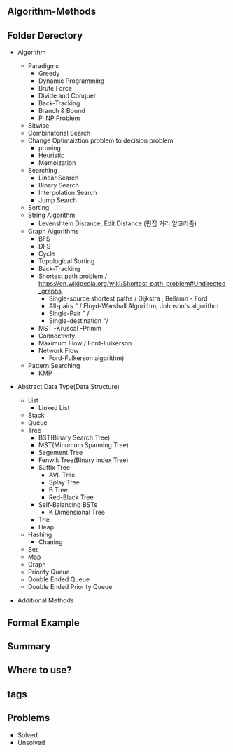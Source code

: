 ## Algorithm-Methods

## Folder Derectory
- Algorithm
    - Paradigms
        - Greedy
        - Dynamic Programming
        - Brute Force
        - Divide and Conquer
        - Back-Tracking
        - Branch & Bound
        - P, NP Problem
    - Bitwise
    - Combinatorial Search
    - Change Optimaiztion problem to decision problem
        - pruning
        - Heuristic
        - Memoization
    - Searching
        - Linear Search
        - Binary Search
        - Interpolation Search
        - Jump Search
    - Sorting
    - String Algorithm
        - Levenshtein Distance, Edit Distance (편집 거리 알고리즘)
    - Graph Algorithms
        - BFS
        - DFS
        - Cycle
        - Topological Sorting
        - Back-Tracking
        - Shortest path problem / https://en.wikipedia.org/wiki/Shortest_path_problem#Undirected_graphs
            - Single-source shortest paths / Dijkstra , Bellamn - Ford
            - All-pairs " / Floyd-Warshall Algorithm, Johnson's algorithm
            - Single-Pair " / 
            - Single-destination "/ 
        - MST
            -Kruscal
            -Primm
        - Connectivity
        - Maximum Flow / Ford-Fulkerson
        - Network Flow
            - Ford-Fulkerson algorithm)
    - Pattern Searching
        - KMP

- Abstract Data Type(Data Structure)
    - List
        - Linked List
    - Stack
    - Queue
    - Tree
        - BST(Binary Search Tree)
        - MST(Minumum Spanning Tree)
        - Segement Tree
        - Fenwik Tree(Binary index Tree)
        - Suffix Tree
            - AVL Tree
            - Splay Tree
            - B Tree
            - Red-Black Tree
        - Self-Balancing BSTs
            - K Dimensional Tree
        - Trie
        - Heap
    - Hashing
        - Chaning
    - Set
    - Map
    - Graph
    - Priority Queue
    - Double Ended Queue
    - Double Ended Priority Queue

- Additional Methods
    

## Format Example

## Summary

## Where to use?

## tags

## Problems
- Solved
- Unsolved
